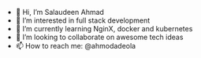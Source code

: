 - 👋 Hi, I’m Salaudeen Ahmad
- 👀 I’m interested in full stack development
- 🌱 I’m currently learning NginX, docker and kubernetes 
- 💞️ I’m looking to collaborate on awesome tech ideas
- 📫 How to reach me: @ahmodadeola

<!---
adeolaahmod123/adeolaahmod123 is a ✨ special ✨ repository because its `README.md` (this file) appears on your GitHub profile.
You can click the Preview link to take a look at your changes.
--->
